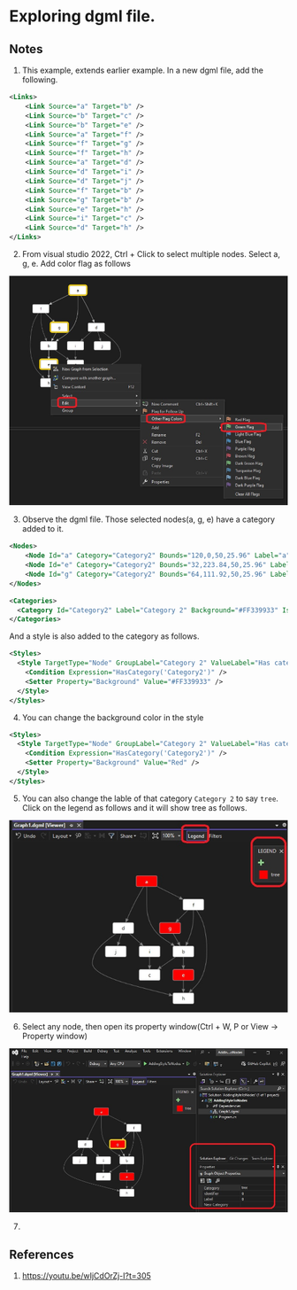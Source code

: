 # Exploring dgml file.

## Notes

1. This example, extends earlier example. In a new dgml file, add the following.

```xml
<Links>
    <Link Source="a" Target="b" />
    <Link Source="b" Target="c" />    
    <Link Source="b" Target="e" />    
    <Link Source="a" Target="f" />    
    <Link Source="f" Target="g" />    
    <Link Source="f" Target="h" />    
    <Link Source="a" Target="d" />    
    <Link Source="d" Target="i" />    
    <Link Source="d" Target="j" />
    <Link Source="f" Target="b" />
    <Link Source="g" Target="b" />    
    <Link Source="e" Target="h" />    
    <Link Source="i" Target="c" />    
    <Link Source="d" Target="h" />
</Links> 
```

2. From visual studio 2022, Ctrl + Click to select multiple nodes. Select a, g, e. Add color flag as follows

![Select And add color flag](images/53_50_SelectAndAddColorFlag.jpg)

3. Observe the dgml file. Those selected nodes(a, g, e) have a category added to it. 

```xml
<Nodes>
    <Node Id="a" Category="Category2" Bounds="120,0,50,25.96" Label="a" />
    <Node Id="e" Category="Category2" Bounds="32,223.84,50,25.96" Label="e" />
    <Node Id="g" Category="Category2" Bounds="64,111.92,50,25.96" Label="g" />
</Nodes>
```

```xml
<Categories>
  <Category Id="Category2" Label="Category 2" Background="#FF339933" IsTag="True" />
</Categories>
```
And a style is also added to the category as follows.
```xml
<Styles>
  <Style TargetType="Node" GroupLabel="Category 2" ValueLabel="Has category">
    <Condition Expression="HasCategory('Category2')" />
    <Setter Property="Background" Value="#FF339933" />
  </Style>
</Styles>
```

4. You can change the background color in the style

```xml
<Styles>
  <Style TargetType="Node" GroupLabel="Category 2" ValueLabel="Has category">
    <Condition Expression="HasCategory('Category2')" />
    <Setter Property="Background" Value="Red" />
  </Style>
</Styles>
```

5. You can also change the lable of that category `Category 2` to say `tree`. Click on the legend as follows and it will show tree as follows.


![Add Legend](images/54_50_ChangeCategoryLabel.jpg)

6. Select any node, then open its property window(Ctrl + W, P or View -> Property window)

![Add property window](images/55_50_PropertyWindow.jpg)

7. 

## References
1. https://youtu.be/wIjCdOrZj-I?t=305
